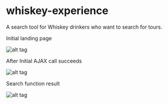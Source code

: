 # whiskey-experience

A search tool for Whiskey drinkers who want to search for tours.

Initial landing page

![alt tag](https://raw.github.com/KenEmanuel/whiskey-experience/master/images/landing-page.png)

After Initial AJAX call succeeds

![alt tag](https://raw.github.com/KenEmanuel/whiskey-experience/master/images/initial-ajax.png)

Search function result

![alt tag](https://raw.github.com/KenEmanuel/whiskey-experience/master/images/search-result.png)
